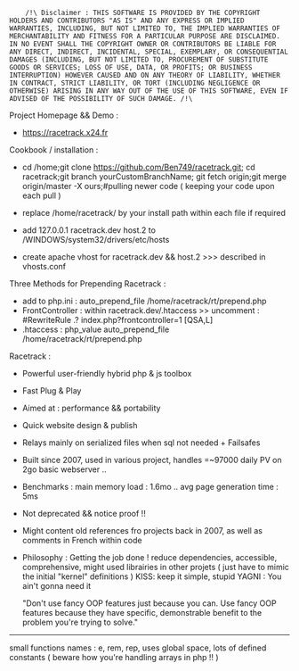         /!\ Disclaimer : THIS SOFTWARE IS PROVIDED BY THE COPYRIGHT HOLDERS AND CONTRIBUTORS "AS IS" AND ANY EXPRESS OR IMPLIED WARRANTIES, INCLUDING, BUT NOT LIMITED TO, THE IMPLIED WARRANTIES OF MERCHANTABILITY AND FITNESS FOR A PARTICULAR PURPOSE ARE DISCLAIMED. IN NO EVENT SHALL THE COPYRIGHT OWNER OR CONTRIBUTORS BE LIABLE FOR ANY DIRECT, INDIRECT, INCIDENTAL, SPECIAL, EXEMPLARY, OR CONSEQUENTIAL DAMAGES (INCLUDING, BUT NOT LIMITED TO, PROCUREMENT OF SUBSTITUTE GOODS OR SERVICES; LOSS OF USE, DATA, OR PROFITS; OR BUSINESS INTERRUPTION) HOWEVER CAUSED AND ON ANY THEORY OF LIABILITY, WHETHER IN CONTRACT, STRICT LIABILITY, OR TORT (INCLUDING NEGLIGENCE OR OTHERWISE) ARISING IN ANY WAY OUT OF THE USE OF THIS SOFTWARE, EVEN IF ADVISED OF THE POSSIBILITY OF SUCH DAMAGE. /!\

Project Homepage && Demo :
- https://racetrack.x24.fr
        
Cookbook / installation :

- cd /home;git clone https://github.com/Ben749/racetrack.git;
  cd racetrack;git branch yourCustomBranchName;
  git fetch origin;git merge origin/master -X ours;#pulling newer code ( keeping your code upon each pull )
 
- replace /home/racetrack/ by your install path within each file if required
- add 127.0.0.1 racetrack.dev host.2 to /WINDOWS/system32/drivers/etc/hosts
- create apache vhost for racetrack.dev && host.2 >>> described in vhosts.conf

Three Methods for Prepending Racetrack :
- add to php.ini : auto_prepend_file /home/racetrack/rt/prepend.php
- FrontController : within racetrack.dev/.htaccess >> uncomment : #RewriteRule .? index.php?frontcontroller=1 [QSA,L]
- .htaccess : php_value auto_prepend_file  /home/racetrack/rt/prepend.php

Racetrack : 
- Powerful user-friendly hybrid php & js toolbox
- Fast Plug & Play
- Aimed at : performance && portability
- Quick website design & publish
- Relays mainly on serialized files when sql not needed + Failsafes
- Built since 2007, used in various project, handles =~97000 daily PV on 2go basic webserver .. 
- Benchmarks : main memory load : 1.6mo .. avg page generation time : 5ms
- Not deprecated && notice proof !!
- Might content old references fro projects back in 2007, as well as comments in French within code    
- Philosophy : 
    Getting the job done ! reduce dependencies, accessible, comprehensive, might used librairies in other projets ( just have to mimic the initial "kernel" definitions ) 
    KISS: keep it simple, stupid
    YAGNI : You ain't gonna need it

    "Don't use fancy OOP features just because you can. Use fancy OOP features because they have specific, demonstrable benefit to the problem you're trying to solve." 


------------------------------------------------------------------
small functions names : e, rem, rep, uses global space, lots of defined constants ( beware how you're handling arrays in php !! )
